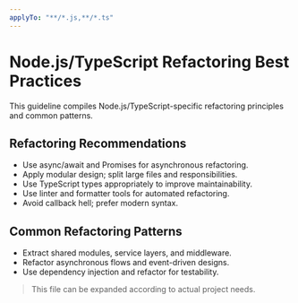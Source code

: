```yaml
---
applyTo: "**/*.js,**/*.ts"
---
```


# Node.js/TypeScript Refactoring Best Practices

This guideline compiles Node.js/TypeScript-specific refactoring principles and common patterns.

## Refactoring Recommendations
- Use async/await and Promises for asynchronous refactoring.
- Apply modular design; split large files and responsibilities.
- Use TypeScript types appropriately to improve maintainability.
- Use linter and formatter tools for automated refactoring.
- Avoid callback hell; prefer modern syntax.

## Common Refactoring Patterns
- Extract shared modules, service layers, and middleware.
- Refactor asynchronous flows and event-driven designs.
- Use dependency injection and refactor for testability.

> This file can be expanded according to actual project needs.